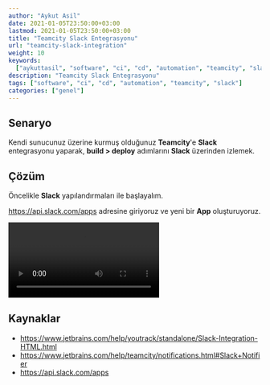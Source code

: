 ```yaml
---
author: "Aykut Asil"
date: 2021-01-05T23:50:00+03:00
lastmod: 2021-01-05T23:50:00+03:00
title: "Teamcity Slack Entegrasyonu"
url: "teamcity-slack-integration"
weight: 10
keywords:
  ["aykuttasil", "software", "ci", "cd", "automation", "teamcity", "slack"]
description: "Teamcity Slack Entegrasyonu"
tags: ["software", "ci", "cd", "automation", "teamcity", "slack"]
categories: ["genel"]
---
```


## Senaryo

Kendi sunucunuz üzerine kurmuş olduğunuz **Teamcity**'e **Slack** entegrasyonu yaparak, **build > deploy** adımlarını **Slack** üzerinden izlemek.

## Çözüm

Öncelikle **Slack** yapılandırmaları ile başlayalım.

https://api.slack.com/apps adresine giriyoruz ve yeni bir **App** oluşturuyoruz.

<video controls>
    <source src="/video/slack_app_step1.mov">
</video>

## Kaynaklar

- <https://www.jetbrains.com/help/youtrack/standalone/Slack-Integration-HTML.html>
- <https://www.jetbrains.com/help/teamcity/notifications.html#Slack+Notifier>
- <https://api.slack.com/apps>
